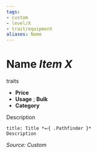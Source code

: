 ```yaml
---
tags:
- custom
- level/X 
- trait/equipment
aliases: Name
---
```

# Name *Item X*  
traits

- **Price** 
- **Usage** ; **Bulk** 
- **Category** 

Description

```ad-embed-ability
title: Title *⬻{ .Pathfinder }*
Description 
```

*Source: Custom*